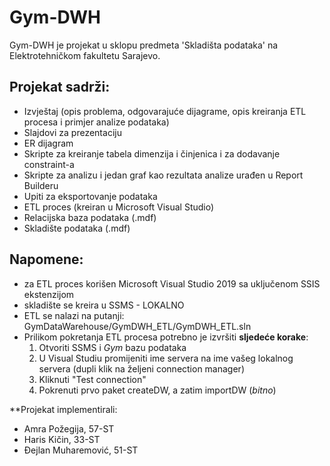 # Gym-DWH

Gym-DWH je projekat u sklopu predmeta 'Skladišta podataka' na Elektrotehničkom fakultetu Sarajevo.

## Projekat sadrži:

  -  Izvještaj (opis problema, odgovarajuće dijagrame, opis kreiranja ETL procesa i primjer analize podataka)
  -  Slajdovi za prezentaciju
  -  ER dijagram
  -  Skripte za kreiranje tabela dimenzija i činjenica i za dodavanje constraint-a
  -  Skripte za analizu i jedan graf kao rezultata analize urađen u Report Builderu
  -  Upiti za eksportovanje podataka
  -  ETL proces (kreiran u Microsoft Visual Studio)
  -  Relacijska baza podataka (.mdf)
  -  Skladište podataka (.mdf)

## Napomene: 
- za ETL proces korišen Microsoft Visual Studio 2019 sa uključenom SSIS ekstenzijom
- skladište se kreira u SSMS - LOKALNO
- ETL se nalazi na putanji: GymDataWarehouse/GymDWH_ETL/GymDWH_ETL.sln
- Prilikom pokretanja ETL procesa potrebno je izvršiti **sljedeće korake**:
    1. Otvoriti SSMS i *Gym* bazu podataka
    2. U Visual Studiu promijeniti ime servera na ime vašeg lokalnog servera (dupli klik na željeni connection manager)
    3. Kliknuti "Test connection"
    4. Pokrenuti prvo paket createDW, a zatim importDW (*bitno*)

**Projekat implementirali:

- Amra Požegija, 57-ST
- Haris Kičin, 33-ST
- Đejlan Muharemović, 51-ST

